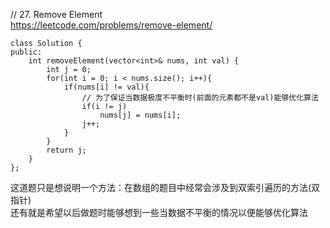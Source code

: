 // 27. Remove Element  
https://leetcode.com/problems/remove-element/

```
class Solution {
public:
    int removeElement(vector<int>& nums, int val) {
        int j = 0;
        for(int i = 0; i < nums.size(); i++){
            if(nums[i] != val){
                // 为了保证当数据极度不平衡时(前面的元素都不是val)能够优化算法
                if(i != j)
                    nums[j] = nums[i];
                j++;
            }
        }
        return j;
    }
};
```
这道题只是想说明一个方法：在数组的题目中经常会涉及到双索引遍历的方法(双指针)  
还有就是希望以后做题时能够想到一些当数据不平衡的情况以便能够优化算法

